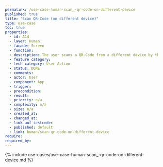 ```yaml
---
permalink: /use-case-human-scan_-qr-code-on-different-device
published: true
title: "Scan QR-Code (on different device)"
type: use-case
toc: true
properties:
  - id: A14
  - layer: Human
  - facade: Screen
  - function:
  - description: The user scans a QR-Code from a different device by the app.
  - feature category:
  - tech category: User Action
  - status: DONE
  - comments:
  - actor: User
  - component: App
  - trigger:
  - precondition:
  - result:
  - priority: n/a
  - complexity: n/a
  - size: n/a
  - created_at:
  - changed_at:
  - link auf testcode:
  - published: default
  - link: human/scan-qr-code-on-different-device
require:
required_by:
---
```


{% include use-cases/use-case-human-scan_-qr-code-on-different-device.md %}
